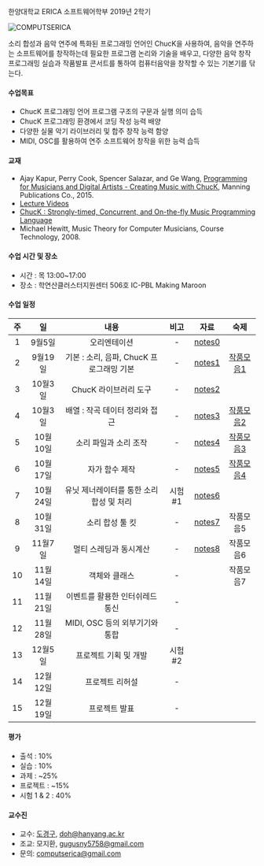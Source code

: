 한양대학교 ERICA 소프트웨어학부 2019년 2학기 

![COMPUTSERICA](https://i.imgur.com/3A8uLLH.png)

소리 합성과 음악 연주에 특화된 프로그래밍 언어인 ChucK을 사용하여, 음악을 연주하는 소프트웨어를 창작하는데 필요한 프로그램 논리와 기술을 배우고, 
다양한 음악 창작 프로그래밍 실습과 작품발표 콘서트를 통하여 컴퓨터음악을 창작할 수 있는 기본기를 닦는다. 

#### 수업목표
- ChucK 프로그래밍 언어 프로그램 구조의 구문과 실행 의미 습득
- ChucK 프로그래밍 환경에서 코딩 작성 능력 배양
- 다양한 실물 악기 라이브러리 및 합주 창작 능력 함양
- MIDI, OSC를 활용하여 연주 소프트웨어 창작을 위한 능력 습득

#### 교재
- Ajay Kapur, Perry Cook, Spencer Salazar, and Ge Wang, [Programming for Musicians and Digital Artists - Creating Music with ChucK](https://www.manning.com/books/programming-for-musicians-and-digital-artists), Manning Publications Co., 2015.
- [Lecture Videos](https://www.kadenze.com/courses/introduction-to-programming-for-musicians-and-digital-artists/info)
- [ChucK : Strongly-timed, Concurrent, and On-the-fly Music Programming Language](https://chuck.cs.princeton.edu/)
- Michael Hewitt, Music Theory for Computer Musicians, Course Technology, 2008.

#### 수업 시간 및 장소
- 시간 : 목 13:00~17:00 
- 장소 : 학연산클러스터지원센터 506호 IC-PBL Making Maroon

#### 수업 일정

| 주 | 일 | 내용 | 비고 | 자료 | 숙제 |
|:----:|:-----:|:-----:|:-----:|:-----:|:-----:|
|  1  | 9월5일 | 오리엔테이션 | - | [notes0](https://drive.google.com/file/d/1D3iad52W4JVhNyx4Mq1dJgcn_zzKJ43-/view?usp=sharing) | |
|  2  | 9월19일 | 기본 : 소리, 음파, ChucK 프로그래밍 기본 | - | [notes1](https://drive.google.com/file/d/1D30xAwXdKHxRP8aJfIx5zzMM0-rbnemh/view?usp=sharing) | [작품모음1](https://youtu.be/_a4yccSagKU) |
|  3  | 10월3일 | ChucK 라이브러리 도구 | - | [notes2](https://drive.google.com/file/d/1RYjOnLYOyjBcTN5aoOhnQMFotaDU-xo2/view?usp=sharing) |  |
|  4  | 10월3일 | 배열 : 작곡 데이터 정리와 접근 | - | [notes3](https://drive.google.com/file/d/1RiRPwouV9YrCoaZTwQT-0srWrEWIxdFU/view?usp=sharing) | [작품모음2](https://youtu.be/-oblQimHZ5Y) |
|  5  | 10월10일 | 소리 파일과 소리 조작 | - | [notes4](https://drive.google.com/file/d/1PLj5RkghvPmZ_vV9JR3VbmGToHrj4zJ1/view?usp=sharing) | [작품모음3](https://youtu.be/IbtwAa6ZPtY) |
|  6  | 10월17일 | 자가 함수 제작 | - | [notes5](https://drive.google.com/file/d/1-2Wm17impsLzfA2c-WZGAuhwID4R1yQ1/view?usp=sharing) | [작품모음4](https://youtu.be/tq9XKwosofY) |
|  7  | 10월24일 | 유닛 제너레이터를 통한 소리 합성 및 처리 | 시험#1 | [notes6](https://drive.google.com/file/d/1-uMk-PfVLfhMKErEpw8Tb5vu_i2731TG/view?usp=sharing) | |
|  8  | 10월31일 | 소리 합성 툴 킷 | - | [notes7](https://drive.google.com/file/d/1-vB-2tq6fFJS_tQAJikzLOR7InDZoF6O/view?usp=sharing) | 작품모음5 |
|  9  | 11월7일 | 멀티 스레딩과 동시계산 | - | [notes8](https://drive.google.com/file/d/1H5F1EG2VHSj77s0ehX41NiyEha9RPa0i/view?usp=sharing) | 작품모음6 |
|  10 | 11월14일 | 객체와 클래스 | - | | 작품모음7 |
|  11 | 11월21일 | 이벤트를 활용한 인터쉬레드 통신 | - | | |
|  12 | 11월28일 | MIDI, OSC 등의 외부기기와 통합 | -  | | |
|  13 | 12월5일 | 프로젝트 기획 및 개발 | 시험#2 | | |
|  14 | 12월12일 | 프로젝트 리허설 | - | | |
|  15 | 12월19일 | 프로젝트 발표 | - | | |

#### 평가
- 출석 : 10%
- 실습 : 10%
- 과제 : ~25%
- 프로젝트 : ~15%
- 시험 1 & 2 : 40%

#### 교수진
- 교수: [도경구](http://doggzone.github.io/home), doh@hanyang.ac.kr
- 조교: 모지환, gugusny5758@gmail.com
- 문의: computserica@gmail.com

